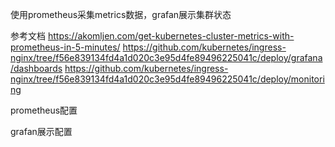 使用prometheus采集metrics数据，grafan展示集群状态

参考文档
https://akomljen.com/get-kubernetes-cluster-metrics-with-prometheus-in-5-minutes/
https://github.com/kubernetes/ingress-nginx/tree/f56e839134fd4a1d020c3e95d4fe89496225041c/deploy/grafana/dashboards
https://github.com/kubernetes/ingress-nginx/tree/f56e839134fd4a1d020c3e95d4fe89496225041c/deploy/monitoring




prometheus配置


grafan展示配置


